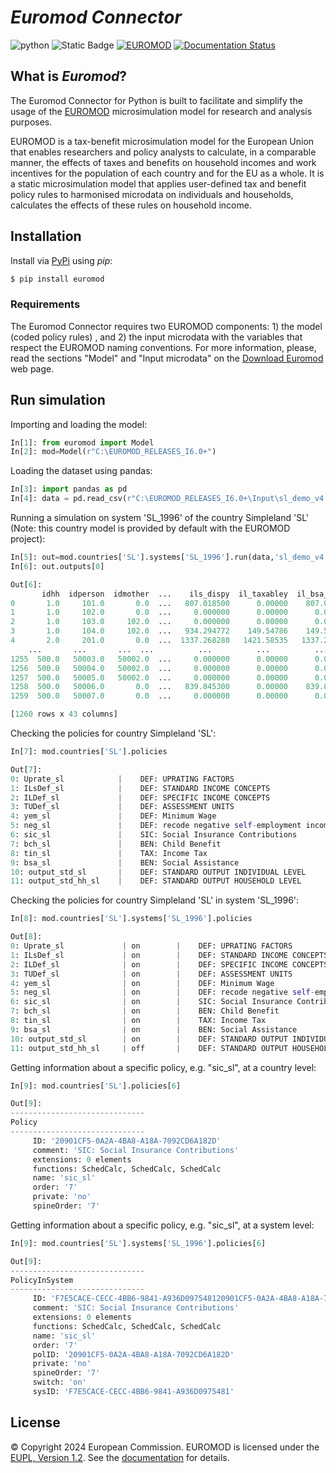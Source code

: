# *Euromod Connector*

![python](https://img.shields.io/pypi/pyversions/euromod)
![Static Badge](https://img.shields.io/badge/0.2.40a-blu?label=euromod&color=blu)
[![EUROMOD](https://euromod-web.jrc.ec.europa.eu)](https://img.shields.io/badge/0.2.40a-blu?label=EUROMOD&color=blu)
[![Documentation Status](https://readthedocs.org/projects/pythonconnectoreuromod/badge/?version=latest)](https://pythonconnectoreuromod.readthedocs.io/en/latest/?badge=latest)

## What is _Euromod_?

The Euromod Connector for Python is built to facilitate and simplify the usage of the [EUROMOD](https://euromod-web.jrc.ec.europa.eu "https://euromod-web.jrc.ec.europa.eu") microsimulation model for research and analysis purposes. 

EUROMOD is a tax-benefit microsimulation model for the European Union that enables researchers and policy analysts to calculate, in a comparable manner, the effects of taxes and benefits on household incomes and work incentives for the population of each country and for the EU as a whole. It is a static microsimulation model that applies user-defined tax and benefit policy rules to harmonised microdata on individuals and households, calculates the effects of these rules on household income. 


## Installation 
Install via [PyPi](https://test.pypi.org/project/euromod/)  using _pip_:
```bash
$ pip install euromod
```

### Requirements
The Euromod Connector requires two EUROMOD components: 1) the model (coded policy rules) , and 2) the input microdata with the variables that respect the EUROMOD naming conventions.
For more information, please, read the sections "Model" and "Input microdata" on the [Download Euromod](https://euromod-web.jrc.ec.europa.eu/download-euromod "https://euromod-web.jrc.ec.europa.eu/download-euromod") web page.


## Run simulation

Importing and loading the model:

```python
In[1]: from euromod import Model
In[2]: mod=Model(r"C:\EUROMOD_RELEASES_I6.0+")
```

Loading the dataset using pandas:
```python
In[3]: import pandas as pd
In[4]: data = pd.read_csv(r"C:\EUROMOD_RELEASES_I6.0+\Input\sl_demo_v4.txt",sep="\t")
```

Running a simulation on system 'SL_1996' of the country Simpleland 'SL' (Note: this country model is provided by default with the EUROMOD project):
```python
In[5]: out=mod.countries['SL'].systems['SL_1996'].run(data,'sl_demo_v4')
In[6]: out.outputs[0]
```
```python
Out[6]:
       idhh  idperson  idmother  ...    ils_dispy  il_taxabley  il_bsa_base
0       1.0     101.0       0.0  ...   807.018500      0.00000    807.01850
1       1.0     102.0       0.0  ...     0.000000      0.00000      0.00000
2       1.0     103.0     102.0  ...     0.000000      0.00000      0.00000
3       1.0     104.0     102.0  ...   934.294772    149.54786    149.54786
4       2.0     201.0       0.0  ...  1337.268280   1421.58535   1337.26828
    ...       ...       ...  ...          ...          ...          ...
1255  500.0   50003.0   50002.0  ...     0.000000      0.00000      0.00000
1256  500.0   50004.0   50002.0  ...     0.000000      0.00000      0.00000
1257  500.0   50005.0   50002.0  ...     0.000000      0.00000      0.00000
1258  500.0   50006.0       0.0  ...   839.845300      0.00000    839.84530
1259  500.0   50007.0       0.0  ...     0.000000      0.00000      0.00000

[1260 rows x 43 columns]
```

Checking the policies for country Simpleland 'SL':
```python
In[7]: mod.countries['SL'].policies
```
```python
Out[7]:
0: Uprate_sl            |    DEF: UPRATING FACTORS 
1: ILsDef_sl            |    DEF: STANDARD INCOME CONCEPTS 
2: ILDef_sl             |    DEF: SPECIFIC INCOME CONCEPTS 
3: TUDef_sl             |    DEF: ASSESSMENT UNITS 
4: yem_sl               |    DEF: Minimum Wage 
5: neg_sl               |    DEF: recode negative self-employment income to zer ... 
6: sic_sl               |    SIC: Social Insurance Contributions 
7: bch_sl               |    BEN: Child Benefit 
8: tin_sl               |    TAX: Income Tax 
9: bsa_sl               |    BEN: Social Assistance 
10: output_std_sl       |    DEF: STANDARD OUTPUT INDIVIDUAL LEVEL 
11: output_std_hh_sl    |    DEF: STANDARD OUTPUT HOUSEHOLD LEVEL 
```


Checking the policies for country Simpleland 'SL' in system 'SL_1996':
```python
In[8]: mod.countries['SL'].systems['SL_1996'].policies
```
```python
Out[8]:
0: Uprate_sl             | on        |    DEF: UPRATING FACTORS 
1: ILsDef_sl             | on        |    DEF: STANDARD INCOME CONCEPTS 
2: ILDef_sl              | on        |    DEF: SPECIFIC INCOME CONCEPTS 
3: TUDef_sl              | on        |    DEF: ASSESSMENT UNITS 
4: yem_sl                | on        |    DEF: Minimum Wage 
5: neg_sl                | on        |    DEF: recode negative self-employment income to zer ... 
6: sic_sl                | on        |    SIC: Social Insurance Contributions 
7: bch_sl                | on        |    BEN: Child Benefit 
8: tin_sl                | on        |    TAX: Income Tax 
9: bsa_sl                | on        |    BEN: Social Assistance 
10: output_std_sl        | on        |    DEF: STANDARD OUTPUT INDIVIDUAL LEVEL 
11: output_std_hh_sl     | off       |    DEF: STANDARD OUTPUT HOUSEHOLD LEVEL 
```
 Getting information about a specific policy, e.g. "sic_sl", at a country level:
```python
In[9]: mod.countries['SL'].policies[6]
```
```python
Out[9]:
------------------------------
Policy
------------------------------
	 ID: '20901CF5-0A2A-4BA8-A18A-7092CD6A182D'
	 comment: 'SIC: Social Insurance Contributions'
	 extensions: 0 elements
	 functions: SchedCalc, SchedCalc, SchedCalc
	 name: 'sic_sl'
	 order: '7'
	 private: 'no'
	 spineOrder: '7'
```

 Getting information about a specific policy, e.g. "sic_sl", at a system level:
```python
In[9]: mod.countries['SL'].systems['SL_1996'].policies[6]
```
```python
Out[9]:
------------------------------
PolicyInSystem
------------------------------
	 ID: 'F7E5CACE-CECC-4BB6-9841-A936D097548120901CF5-0A2A-4BA8-A18A-7092CD6A182D'
	 comment: 'SIC: Social Insurance Contributions'
	 extensions: 0 elements
	 functions: SchedCalc, SchedCalc, SchedCalc
	 name: 'sic_sl'
	 order: '7'
	 polID: '20901CF5-0A2A-4BA8-A18A-7092CD6A182D'
	 private: 'no'
	 spineOrder: '7'
	 switch: 'on'
	 sysID: 'F7E5CACE-CECC-4BB6-9841-A936D0975481'
```


## License

&copy; Copyright 2024 European Commission. EUROMOD is licensed under the [EUPL, Version 1.2](https://joinup.ec.europa.eu/software/page/eupl). See the
[documentation](http://pythonconnectoreuromod.readthedocs.io/) for details.

